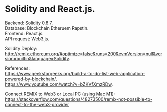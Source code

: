# Solidity and React.js. 
Backend: Solidity 0.8.7.   
Database: Blockchain Etheruem Rapstin.   
Frontend: React.js.   
API request: Web3.js.   

Solidity Deploy:  
http://remix.ethereum.org/#optimize=false&runs=200&evmVersion=null&version=builtin&language=Solidity.   

References:  
https://www.geeksforgeeks.org/build-a-to-do-list-web-application-powered-by-blockchain/.  
https://www.youtube.com/watch?v=bZKVfXmzRDw.  


Connect REMIX to Web3 or Local PC (using Mac M1):
https://stackoverflow.com/questions/48273500/remix-not-possible-to-connect-to-the-web3-provider  
